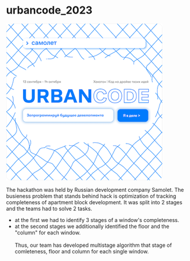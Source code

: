 # urbancode_2023
![alt text](https://github.com/REDISKA3000/urbancode_2023/blob/fe82934c4a5f2b9ba0272700f4c07964d9fd35aa/urbancode.png)

The hackathon was held by Russian development company Samolet.
The busieness problem that stands behind hack is optimization of tracking completeness of apartment block development. It was split into 2 stages and the teams had to solve 2 tasks.
- at the first we had to identify 3 stages of a window's completeness.
- at the second stages we additionally identified the floor and the "column" for each window. <br/> <br/>
Thus, our team has developed multistage algorithm that stage of comleteness, floor and column for each single window.


